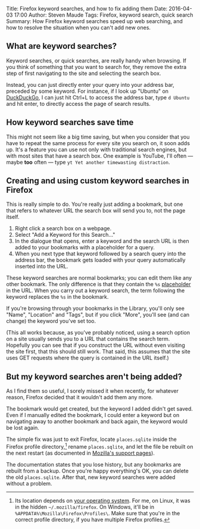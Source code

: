 Title: Firefox keyword searches, and how to fix adding them
Date: 2016-04-03 17:00
Author: Steven Maude
Tags: Firefox, keyword search, quick search
Summary: How Firefox keyword searches speed up web searching, and how to resolve the situation when you can't add new ones.

## What are keyword searches?

Keyword searches, or quick searches, are really handy when browsing. If
you think of something that you want to search for, they remove the
extra step of first navigating to the site and selecting the search box. 

Instead, you can just directly enter your query into your address bar,
preceded by some keyword. For instance, if I look up "Ubuntu" on
[DuckDuckGo](https://duckduckgo.com), I can just hit Ctrl+L to access
the address bar, type `d Ubuntu` and hit enter, to directly access the
page of search results.

## How keyword searches save time

This might not seem like a big time saving, but when you consider that
you have to repeat the same process for every site you search on, it
soon adds up. It's a feature you can use not only with traditional
search engines, but with most sites that have a search box. One example
is YouTube, I'll often — maybe **too** often — type `yt Yet another timewasting
distraction`.

## Creating and using custom keyword searches in Firefox

This is really simple to do. You're really just adding a bookmark, but
one that refers to whatever URL the search box will send you to, not the
page itself.

1. Right click a search box on a webpage.
2. Select "Add a Keyword for this Search..."
3. In the dialogue that opens, enter a keyword and the search URL is
   then added to your bookmarks with a placeholder for a query.
4. When you next type that keyword followed by a search query into the
   address bar, the bookmark gets loaded with your query automatically inserted
   into the URL.

These keyword searches are normal bookmarks; you can edit them like any
other bookmark. The only difference is that they contain the `%s`
[placeholder](https://en.wikipedia.org/wiki/Printf_format_string) in the
URL. When you carry out a keyword search, the term following the keyword
replaces the `%s` in the bookmark.

If you're browsing through your bookmarks in the Library, you'll only
see "Name", "Location" and "Tags", but if you click "More", you'll see
(and can change) the keyword you've set too. 

(This all works because, as you've probably noticed, using a search
option on a site usually sends you to a URL that contains the search
term. Hopefully you can see that if you construct the URL without even
visiting the site first, that this should still work. That said, this
assumes that the site uses GET requests where the query is contained in
the URL itself.)

## But my keyword searches aren't being added?

As I find them so useful, I sorely missed it when recently, for whatever
reason, Firefox decided that it wouldn't add them any more.

The bookmark would get created, but the keyword I added didn't get
saved. Even if I manually edited the bookmark, I could enter a keyword
but on navigating away to another bookmark and back again, the keyword
would be lost again.

The simple fix was just to exit Firefox, locate `places.sqlite` inside
the Firefox profile directory,[^1] rename `places.sqlite`, and let the
file be rebuilt on the next restart (as documented in [Mozilla's support
pages](https://support.mozilla.org/en-US/kb/cant-add-change-or-save-bookmarks)).

The documentation states that you lose history, but any bookmarks are
rebuilt from a backup. Once you're happy everything's OK, you can delete
the old `places.sqlite`. After that, new keyword searches were added
without a problem.

[^1]: Its location depends on [your operating system](https://support.mozilla.org/en-US/kb/profiles-where-firefox-stores-user-data).
For me, on Linux, it was in the hidden `~/.mozilla/firefox`. On
Windows, it'll be in `%APPDATA%\Mozilla\Firefox\Profiles\`. Make sure
that you're in the correct profile directory, if you have multiple
Firefox profiles.
